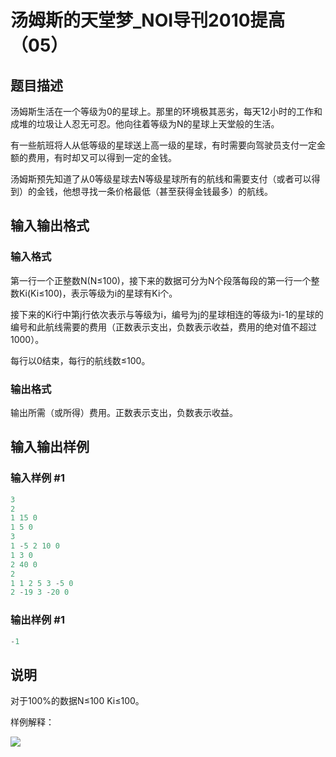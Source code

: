 # 汤姆斯的天堂梦_NOI导刊2010提高（05）

## 题目描述

汤姆斯生活在一个等级为0的星球上。那里的环境极其恶劣，每天12小时的工作和成堆的垃圾让人忍无可忍。他向往着等级为N的星球上天堂般的生活。

有一些航班将人从低等级的星球送上高一级的星球，有时需要向驾驶员支付一定金额的费用，有时却又可以得到一定的金钱。

汤姆斯预先知道了从0等级星球去N等级星球所有的航线和需要支付（或者可以得到）的金钱，他想寻找一条价格最低（甚至获得金钱最多）的航线。

## 输入输出格式

### 输入格式

第一行一个正整数N(N≤100)，接下来的数据可分为N个段落每段的第一行一个整数Ki(Ki≤100)，表示等级为i的星球有Ki个。

接下来的Ki行中第j行依次表示与等级为i，编号为j的星球相连的等级为i-1的星球的编号和此航线需要的费用（正数表示支出，负数表示收益，费用的绝对值不超过1000）。

每行以0结束，每行的航线数≤100。

### 输出格式

输出所需（或所得）费用。正数表示支出，负数表示收益。

## 输入输出样例

### 输入样例 #1

```cpp
3
2
1 15 0
1 5 0
3
1 -5 2 10 0
1 3 0
2 40 0
2
1 1 2 5 3 -5 0
2 -19 3 -20 0
```


### 输出样例 #1

```cpp
-1
```


## 说明

对于100%的数据N≤100 Ki≤100。

样例解释：

![](https://cdn.luogu.com.cn/upload/pic/652.png)

